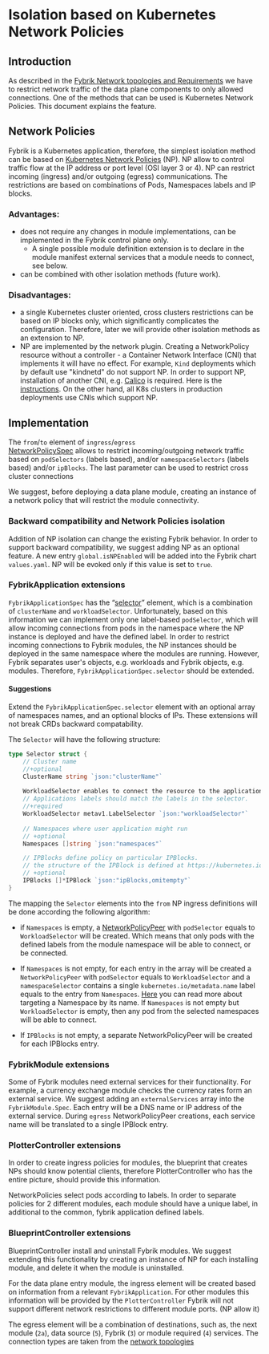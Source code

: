 # Isolation based on Kubernetes Network Policies

## Introduction

As described in the [Fybrik Network topologies and Requirements](FybrikNetworkTopologiesAndRequirements.md)  we have to 
restrict network traffic of the data plane components to only allowed connections. One of the methods that can be used is 
Kubernetes Network Policies. This document explains the feature. 

## Network Policies

Fybrik is a Kubernetes application, therefore, the simplest isolation method can be based on 
[Kubernetes Network Policies](https://kubernetes.io/docs/concepts/services-networking/network-policies/) (NP).
NP allow to control traffic flow at the IP address or port level (OSI layer 3 or 4). NP can restrict incoming (ingress) 
and/or outgoing (egress) communications. 
The restrictions are based on combinations of Pods, Namespaces labels and IP blocks.

### Advantages:
- does not require any changes in module implementations, can be implemented in the Fybrik control plane only.
  - A single possible module definition extension is to declare in the module manifest external services that a module 
    needs to connect, see below. 
- can be combined with other isolation methods (future work).

### Disadvantages:
- a single Kubernetes cluster oriented, cross clusters restrictions can be based on IP blocks only, which significantly 
complicates the configuration. Therefore, later we will provide other isolation methods as an extension to NP.
- NP are implemented by the network plugin. Creating a NetworkPolicy resource without a controller - a Container Network 
Interface (CNI) that implements it will have no effect. For example, `Kind` deployments which by default use "kindnetd" 
do not support NP. In order to support NP, installation of another CNI, e.g. [Calico](https://github.com/projectcalico/calico)
is required. Here is the [instructions](https://alexbrand.dev/post/creating-a-kind-cluster-with-calico-networking/). 
On the other hand, all K8s clusters in production deployments use CNIs which support NP.

## Implementation

The `from`/`to` element of `ingress`/`egress`  
[NetworkPolicySpec](https://kubernetes.io/docs/reference/kubernetes-api/policy-resources/network-policy-v1/#NetworkPolicySpec) 
allows to restrict incoming/outgoing network traffic based on `podSelectors` (labels based), and/or 
`namespaceSelectors` (labels based) and/or `ipBlocks`. The last parameter can be used to restrict cross cluster connections 

We suggest, before deploying a data plane module, creating an instance of a network policy that will restrict the 
module connectivity.

### Backward compatibility and Network Policies isolation

Addition of NP isolation can change the existing Fybrik behavior. In order to support backward compatibility, we suggest
adding NP as an optional feature. A new entry `global.isNPEnabled` will be added into the Fybrik chart `values.yaml`.
NP will be evoked only if this value is set to `true`.

### FybrikApplication extensions

`FybrikApplicationSpec` has the “[selector](https://fybrik.io/v1.2/reference/crds/#fybrikapplicationspecselector)” 
element, which is a combination of `clusterName` and `workloadSelector`. Unfortunately, based on this information we can 
implement only one label-based `podSelector`, which will allow incoming connections from pods in the namespace where the NP 
instance is deployed and have the defined label. In order to restrict incoming connections to Fybrik modules, the NP
instances should be deployed in the same namespace where the modules are running. However, Fybrik separates user's 
objects, e.g. workloads and Fybrik objects, e.g. modules. Therefore, `FybrikApplicationSpec.selector` should be extended.

#### Suggestions

Extend the `FybrikApplicationSpec.selector` element with an optional array of namespaces names, and an optional blocks
of IPs. These extensions will not break CRDs backward compatability.

The `Selector` will have the following structure: 

```go
type Selector struct {
	// Cluster name 
	//+optional 
	ClusterName string `json:"clusterName"`
	
	WorkloadSelector enables to connect the resource to the application 
	// Applications labels should match the labels in the selector. 
	//+required 
	WorkloadSelector metav1.LabelSelector `json:"workloadSelector"`
	
	// Namespaces where user application might run
	// +optional 
	Namespaces []string `json:"namespaces"`

	// IPBlocks define policy on particular IPBlocks.
	// the structure of the IPBlock is defined at https://kubernetes.io/docs/reference/generated/kubernetes-api/v1.26/#ipblock-v1-networking-k8s-io
	// +optional
	IPBlocks []*IPBlock `json:"ipBlocks,omitempty"`
}
```
The mapping the `Selector` elements into the `from` NP ingress definitions will be done according the following algorithm:
- if `Namespaces` is empty, a [NetworkPolicyPeer](https://kubernetes.io/docs/reference/generated/kubernetes-api/v1.26/#networkpolicypeer-v1-networking-k8s-io)
  with `podSelector` equals to `WorkloadSelector` will be created. Which means that only pods with the defined labels from 
  the module namespace will be able to connect, or be connected.
- If `Namespaces` is not empty, for each entry in the array will be created a `NetworkPolicyPeer`
   with `podSelector` equals to `WorkloadSelector` and a `namespaceSelector` contains a single `kubernetes.io/metadata.name`
   label equals to the entry from `Namespaces`. [Here](https://kubernetes.io/docs/concepts/services-networking/network-policies/#targeting-a-namespace-by-its-name) 
   you can read more about targeting a Namespace by its name. If `Namespaces` is not empty but `WorkloadSelector` is empty, 
   then any pod from the selected namespaces will be able to connect.

- If `IPBlocks` is not empty, a separate NetworkPolicyPeer will be created for each IPBlocks entry.

### FybrikModule extensions

Some of Fybrik modules need external services for their functionality. For example, a currency exchange module checks 
the currency rates form an external service.
We suggest adding an `externalServices` array into the `FybrikModule.Spec`. Each entry will be a DNS name or IP address of 
the external service. During `egress` NetworkPolicyPeer creations, each service name will be translated to a single IPBlock entry.

### PlotterController extensions

In order to create ingress policies for modules, the blueprint that creates NPs should know potential clients, therefore
PlotterController who has the entire picture, should provide this information. 

NetworkPolicies select pods according to labels. In order to separate policies for 2 different modules, each module should
have a unique label, in additional to the common, fybrik application defined labels.

### BlueprintController extensions

BlueprintController install and uninstall Fybrik modules. We suggest extending this functionality by creating an instance
of NP for each installing module, and delete it when the module is uninstalled.

For the data plane entry module, the ingress element will be created based on information from a 
relevant `FybrikApplication`. For other modules this information will be provided by the `PlotterController`
Fybrik will not support different network restrictions to different module ports. (NP allow it)

The egress element will be a combination of destinations, such as, the next module (`2a`), data source (`5`), Fybrik (`3`) 
or module required (`4`) services. The connection types are taken from the [network topologies](FybrikNetworkTopologiesAndRequirements.md)


